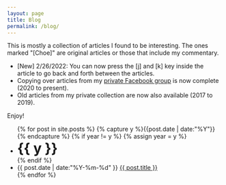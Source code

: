 ```yaml
---
layout: page
title: Blog
permalink: /blog/
---
```


This is mostly a collection of articles I found to be interesting. The ones marked "[Choe]" are original articles or those that include my commentary.

* [New] 2/26/2022: You can now press the [j] and [k] key inside the article to go back and forth between the articles.
* Copying over articles from my [private Facebook group](https://www.facebook.com/groups/choelab) is now complete (2020 to present). 
* Old articles from my private collection are now also available (2017 to 2019). 

Enjoy!

<ul class="listing">
{% for post in site.posts %}
  {% capture y %}{{post.date | date:"%Y"}}{% endcapture %}
  {% if year != y %}
    {% assign year = y %}
    <li class="listing-seperator"> <b><font size="+3">{{ y }}</font></b> </li>
  {% endif %}
  <li class="listing-item">
    <time datetime="{{ post.date | date:"%Y-%m-%d" }}">{{ post.date | date:"%Y-%m-%d" }}</time>
    <a href="{{ post.url }}" title="{{ post.title }}">{{ post.title }}</a>
  </li>
{% endfor %}
</ul>
